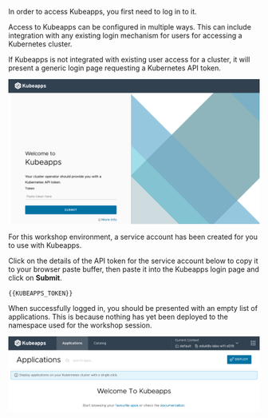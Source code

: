 In order to access Kubeapps, you first need to log in to it.

Access to Kubeapps can be configured in multiple ways. This can include integration with any existing login mechanism for users for accessing a Kubernetes cluster.

If Kubeapps is not integrated with existing user access for a cluster, it will present a generic login page requesting a Kubernetes API token.

![](kubeapps-login-page.png)

For this workshop environment, a service account has been created for you to use with Kubeapps.

Click on the details of the API token for the service account below to copy it to your browser paste buffer, then paste it into the Kubeapps login page and click on **Submit**.

```copy
{{KUBEAPPS_TOKEN}}
```

When successfully logged in, you should be presented with an empty list of applications. This is because nothing has yet been deployed to the namespace used for the workshop session.

![](kubeapps-empty-application-list.png)
